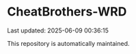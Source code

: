 # CheatBrothers-WRD

Last updated: 2025-06-09 00:36:15

This repository is automatically maintained.
